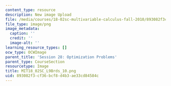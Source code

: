 ```yaml
---
content_type: resource
description: New image Upload
file: /media/courses/18-02sc-multivariable-calculus-fall-2010/893082f3cf36bcf8d4b3ae33cd84584c_MIT18_02SC_L9Brds_10.png
file_type: image/png
image_metadata:
  caption: ''
  credit: ''
  image-alt: ''
learning_resource_types: []
ocw_type: OCWImage
parent_title: 'Session 28: Optimization Problems'
parent_type: CourseSection
resourcetype: Image
title: MIT18_02SC_L9Brds_10.png
uid: 893082f3-cf36-bcf8-d4b3-ae33cd84584c
---
```

